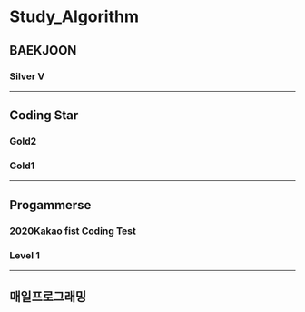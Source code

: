 # Study_Algorithm
## BAEKJOON
### Silver V
---
## Coding Star
### Gold2
### Gold1
---
## Progammerse
### 2020Kakao fist Coding Test
### Level 1
---
## 매일프로그래밍
